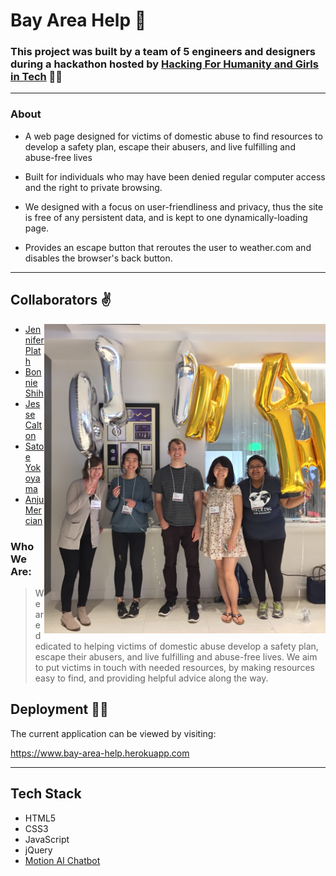 # Bay Area Help 🤝

### This project was built by a team of 5 engineers and designers during a hackathon hosted by [Hacking For Humanity and Girls in Tech](http://hackingforhumanity.girlsintech.org/) 👩‍🎤
---
### About 

* A web page designed for victims of domestic abuse to find resources to develop a safety plan, escape their abusers, and live fulfilling and abuse-free lives

* Built for individuals who may have been denied regular computer access and the right to private browsing.

* We designed with a focus on user-friendliness and privacy, thus the site is free of any persistent data, and is kept to one dynamically-loading page.

* Provides an escape button that reroutes the user to weather.com and disables the browser's back button.
---

## <div style="text-align: left"> Collaborators ✌️ </div>
<img src="hackathon-team.png" alt="Drawing" width="450" align="right"/>

* [Jennifer Plath](https://www.linkedin.com/in/jenniferplath/)
* [Bonnie Shih](https://www.linkedin.com/in/bonnieshih/)
* [Jesse Calton](https://www.linkedin.com/in/jessecalton)
* [Satoe Yokoyama](https://www.linkedin.com/in/ysbmk/)
* [Anju Mercian](https://www.linkedin.com/in/anjumercian/)

### Who We Are:
> We are dedicated to helping victims of domestic abuse develop a safety plan, escape their abusers, and live fulfilling and abuse-free lives. We aim to put victims in touch with needed resources, by making resources easy to find, and providing helpful advice along the way.

## Deployment 👩‍💻

The current application can be viewed by visiting:

<https://www.bay-area-help.herokuapp.com>

---

## Tech Stack

* HTML5
* CSS3
* JavaScript
* jQuery
* [Motion AI Chatbot](https://www.motion.ai/)

